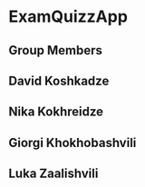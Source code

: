 # ExamQuizzApp
## Group Members
## David Koshkadze
## Nika Kokhreidze
## Giorgi Khokhobashvili
## Luka Zaalishvili

